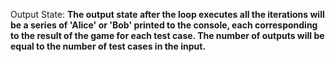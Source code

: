 Output State: **The output state after the loop executes all the iterations will be a series of 'Alice' or 'Bob' printed to the console, each corresponding to the result of the game for each test case. The number of outputs will be equal to the number of test cases in the input.**